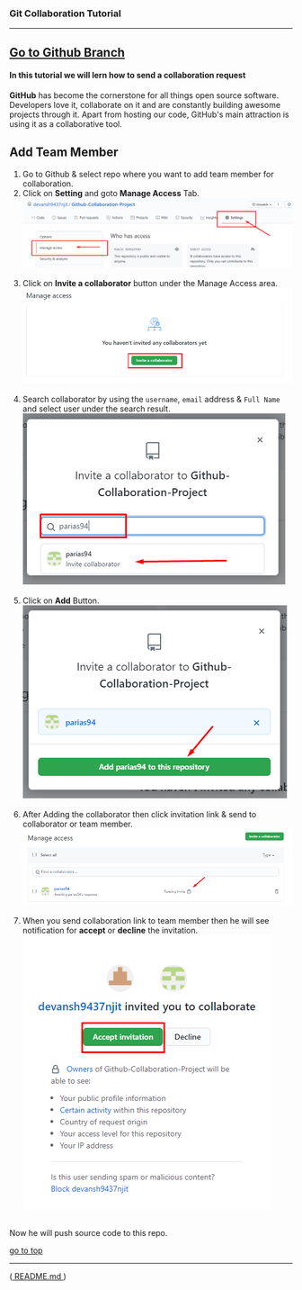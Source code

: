 <a name="top"></a>
### Git Collaboration Tutorial
---

[Go to Github Branch](Git-Branch.md)
--

#### In this tutorial we will lern how to send a collaboration request

**GitHub** has become the cornerstone for all things open source software. Developers love it, collaborate on it and are constantly building awesome projects through it. Apart from hosting our code, GitHub's main attraction is using it as a collaborative tool.

## Add Team Member

1. Go to Github & select repo where you want to add team member for collaboration.
1. Click on **Setting** and goto **Manage Access** Tab.<br>
![](../Images/collab-setting.png) <br><br>
1. Click on **Invite a collaborator** button under the Manage Access area.<br>
![](../Images/invite-collab-btn.png)<br><br>
1. Search collaborator by using the ```username```, ```email``` address & ```Full Name``` and select user under the search result.<br>
![](../Images/search-collab.png)<br><br>
1. Click on **Add** Button.<br>
![](../Images/add-collab.png)<br><br>
1. After Adding the collaborator then click invitation link & send to collaborator or team member.<br>
![](../Images/copy-collab-link.png)<br><br>
1. When you send collaboration link to team member then he will see notification for **accept** or **decline** the invitation.<br>
![](../Images/accept-collab.png)<br></br>

Now he will push source code to this repo.

[go to top](#top)
___
([ README.md ](../../README.md))
